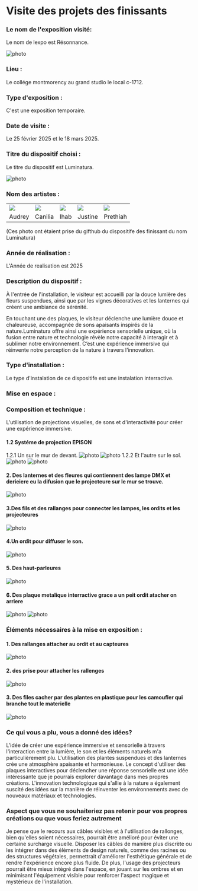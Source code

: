 # Visite des projets des finissants

### Le nom de l'exposition visité:
Le nom de lexpo est Résonnance.

![photo](media/carte.jpg)

### Lieu : 
Le collége montmorency au grand studio le local c-1712.
 
### Type d'exposition :
C'est une exposition temporaire.

### Date de visite :
Le 25 février 2025 et le 18 mars 2025.
 
### Titre du dispositif choisi : 
Le titre du dispositif est Luminatura.

![photo](media/Luminatura.jpg)

### Nom des artistes : 
<table align="center">
<tr>
<td><img src="https://github.com/Yasser-ElF/H25_V11_inspirations_El_Fantroussi/blob/main/projet_finissant/media/artiste_Audrey.jpg"></td>
<td><img src="https://github.com/Yasser-ElF/H25_V11_inspirations_El_Fantroussi/blob/main/projet_finissant/media/artiste_Camilia.jpg"></td>
<td><img src="https://github.com/Yasser-ElF/H25_V11_inspirations_El_Fantroussi/blob/main/projet_finissant/media/artiste_Ihab.jpg"></td>
<td><img src="https://github.com/Yasser-ElF/H25_V11_inspirations_El_Fantroussi/blob/main/projet_finissant/media/artiste_Justine.jpg"></td>
<td><img src="https://github.com/Yasser-ElF/H25_V11_inspirations_El_Fantroussi/blob/main/projet_finissant/media/artiste_Prethiah.jpg"></td>
</tr>
<tr>
<td>Audrey</td>
<td>Canilia</td>
<td>Ihab</td>
<td>Justine</td>
<td>Prethiah</td>
</tr>
</table> 

   (Ces photo ont étaient prise du gifthub du dispositife des finissant du nom Luminatura)

### Année de réalisation : 
L'Année de realisation est 2025
 
### Description du dispositif : 
À l'entrée de l'installation, le visiteur est accueilli par la douce lumière des fleurs suspendues, ainsi que par les vignes décoratives et les lanternes qui créent une ambiance de sérénité.

En touchant une des plaques, le visiteur déclenche une lumière douce et chaleureuse, accompagnée de sons apaisants inspirés de la nature.Luminatura offre ainsi une expérience sensorielle unique, où la fusion entre nature et technologie révèle notre capacité à interagir et à sublimer notre environnement. C’est une expérience immersive qui réinvente notre perception de la nature à travers l’innovation.

### Type d'installation : 
Le type d'instalation de ce dispositife est une instalation interractive.
 
### Mise en espace : 

 
### Composition et technique :
L'utilisation de projections visuelles, de sons et d'interactivité pour créer une expérience immersive.
#### 1.2 Systéme de projection EPISON
1.2.1 Un sur le mur de devant.
![photo](media/projecteure.jpg)
![photo](media/mur_devant.jpg)
1.2.2 Et l'autre sur le sol.
![photo](media/projecteure_sur_le_sol.jpg)
![photo](media/sol.jpg)
#### 2. Des lanternes et des fleures qui contiennent des lampe DMX et derieiere eu la difusion que le projecteure sur le mur se trouve.
![photo](media/decoration_luminuse.jpg)

#### 3.Des fils et des rallanges pour connecter les lampes, les ordits et les projecteures
![photo](media/rallange.jpg)

#### 4.Un ordit pour diffuser le son.
![photo](media/ordi_son.jpg)

#### 5. Des haut-parleures
![photo](media/haut_parleur.jpg)

#### 6. Des plaque metalique interractive grace a un peit ordit atacher on arriere
![photo](media/plaque_capteure.jpg)
![photo](media/petit_ordi.jpg)

### Éléments nécessaires à la mise en exposition : 

#### 1. Des rallanges attacher au ordit et au capteures
![photo](media/rallange.jpg)

#### 2. des prise pour attacher les rallenges
![photo](media/prise.jpg)

#### 3. Des files  cacher par des plantes en plastique pour les camoufler qui branche tout le materielle
![photo](media/file.jpg)

### Ce qui vous a plu, vous a donné des idées?
L'idée de créer une expérience immersive et sensorielle à travers l'interaction entre la lumière, le son et les éléments naturels m'a particulièrement plu. L'utilisation des plantes suspendues et des lanternes crée une atmosphère apaisante et harmonieuse. Le concept d'utiliser des plaques interactives pour déclencher une réponse sensorielle est une idée intéressante que je pourrais explorer davantage dans mes propres créations. L'innovation technologique qui s'allie à la nature a également suscité des idées sur la manière de réinventer les environnements avec de nouveaux matériaux et technologies.

### Aspect que vous ne souhaiteriez pas retenir pour vos propres créations ou que vous feriez autrement	
Je pense que le recours aux câbles visibles et à l'utilisation de rallonges, bien qu'elles soient nécessaires, pourrait être amélioré pour éviter une certaine surcharge visuelle. Disposer les câbles de manière plus discrète ou les intégrer dans des éléments de design naturels, comme des racines ou des structures végétales, permettrait d'améliorer l'esthétique générale et de rendre l'expérience encore plus fluide. De plus, l'usage des projecteurs pourrait être mieux intégré dans l'espace, en jouant sur les ombres et en minimisant l'équipement visible pour renforcer l'aspect magique et mystérieux de l'installation.

